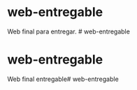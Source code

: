# web-entregable
Web final para entregar. # web-entregable
# web-entregable
Web final entregable# web-entregable
